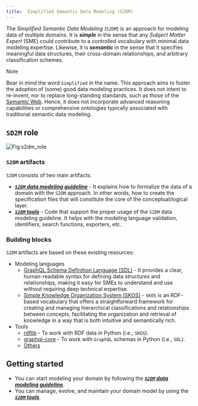 ```yaml
---
title:  Simplified Semantic Data Modeling (S2DM)
---
```


The _Simplified Semantic Data Modeling_ (`S2DM`) is an approach for modeling data of multiple domains.
It is **_simple_** in the sense that any _Subject Matter Expert_ (SME) could contribute to a controlled vocabulary with minimal data modeling expertise.
Likewise, it is **_semantic_** in the sense that it specifies meaningful data structures, their cross-domain relationships, and arbitrary classification schemes.

> [!NOTE]
> Bear in mind the word `Simplified` in the name.
> This approach aims to foster the adoption of (some) good data modeling practices.
> It does not intent to re-invent, nor to replace long-standing standards, such as those of the [Semantic Web](https://www.w3.org/2001/sw/wiki/Main_Page).
> Hence, it does not incorporate advanced reasoning capabilities or comprehensive ontologies typically associated with traditional semantic data modeling.

## `SD2M` role
![Fig:s2dm_role](/s2dm/images/s2dm_role.svg)

### `S2DM` artifacts
`S2DM` consists of two main artifacts:
* [_**`S2DM` data modeling guideline**_](/s2dm/guides/modeling) - It explains how to formalize the data of a domain with the `S2DM` approach. In other words, how to create the specification files that will constitute the core of the conceptual/logical layer.
* [_**`S2DM` tools**_](/s2dm/guides/modeling) - Code that support the proper usage of the `S2DM` data modeling guideline. It helps with the modeling language validation, identifiers, search functions, exporters, etc.

### Building blocks
`S2DM` artifacts are based on these existing resources:

- Modeling languages
  - [GraphQL Schema Definition Language (SDL)](https://graphql.org/learn/schema/) -
  It provides a clear, human-readable syntax for defining data structures and relationships, making it easy for SMEs to understand and use without requiring deep technical expertise.
  - [Simple Knowledge Organization System (SKOS)](https://www.w3.org/2004/02/skos/) -
  `SKOS` is an RDF-based vocabulary that offers a straightforward framework for creating and managing hierarchical classifications and relationships between concepts, facilitating the organization and retrieval of knowledge in a way that is both intuitive and semantically rich.
- Tools
  - [rdflib](https://rdflib.readthedocs.io) - To work with RDF data in Python (i.e., `SKOS`).
  - [graphql-core](https://graphql-core-3.readthedocs.io) - To work with `GraphQL` schemas in Python (i.e., `SDL`).
  - [Others](https://github.com/COVESA/s2dm/blob/main/pyproject.toml)

## Getting started
* You can start modeling your domain by following the [_**`S2DM` data modeling guideline**_](/s2dm/1-modeling-guideline).
* You can manage, evolve, and maintain your domain model by using the [_**`S2DM` tools**_](/s2dm/2-tools).
